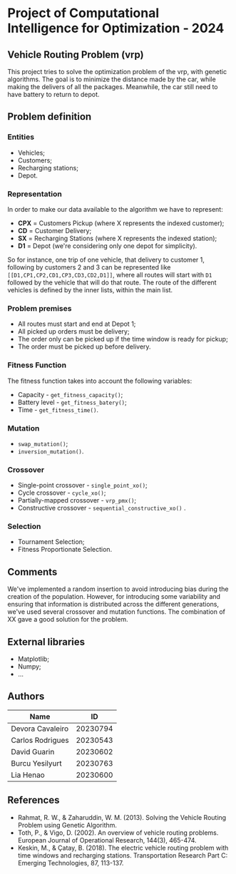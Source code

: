 # Project of Computational Intelligence for Optimization - 2024
## Vehicle Routing Problem (vrp)
This project tries to solve the optimization problem of the vrp, with genetic algorithms. The goal is to minimize the distance made by the car, while making the delivers of all the packages. Meanwhile, the car still need to have battery to return to depot.

## Problem definition
### Entities
* Vehicles;
* Customers;
* Recharging stations;
* Depot.

### Representation
In order to make our data available to the algorithm we have to represent:
* **CPX** = Customers Pickup (where X represents the indexed customer);
* **CD** = Customer Delivery;
* **SX** = Recharging Stations (where X represents the indexed station);
* **D1** = Depot (we're considering only one depot for simplicity).

So for instance, one trip of one vehicle, that delivery to customer 1, following by customers 2 and 3 can be represented like `[[D1,CP1,CP2,CD1,CP3,CD3,CD2,D1]]`, where all routes will start with `D1` followed by the vehicle that will do that route.
The route of the different vehicles is defined by the inner lists, within the main list.

### Problem premises
- All routes must start and end at Depot 1;
- All picked up orders must be delivery;
- The order only can be picked up if the time window is ready for pickup;
- The order must be picked up before delivery.

### Fitness Function
The fitness function takes into account the following variables:
* Capacity - `get_fitness_capacity()`;
* Battery level - `get_fitness_batery()`;
* Time - `get_fitness_time()`.

### Mutation
* `swap_mutation()`;
* `inversion_mutation()`.

### Crossover
* Single-point crossover - `single_point_xo()`;
* Cycle crossover - `cycle_xo()`;
* Partially-mapped crossover - `vrp_pmx()`;
* Constructive crossover - `sequential_constructive_xo()` .

### Selection
* Tournament Selection;
* Fitness Proportionate Selection.

## Comments
We've implemented a random insertion to avoid introducing bias during the creation of the population. However, for introducing some variability and ensuring that information is distributed across the different generations, we've used several crossover and mutation functions. The combination of XX gave a good solution for the problem.

## External libraries
* Matplotlib;
* Numpy;
* ...

## Authors
| Name             | ID       |
|------------------|----------|
| Devora Cavaleiro | 20230794 |
| Carlos Rodrigues | 20230543 |
| David Guarin     | 20230602 |
| Burcu Yesilyurt  | 20230763 |
| Lia Henao        | 20230600 |


## References
* Rahmat, R. W., & Zaharuddin, W. M. (2013). Solving the Vehicle Routing Problem using Genetic Algorithm. 
* Toth, P., & Vigo, D. (2002). An overview of vehicle routing problems. European Journal of Operational Research, 144(3), 465-474.
* Keskin, M., & Çatay, B. (2018). The electric vehicle routing problem with time windows and recharging stations. Transportation Research Part C: Emerging Technologies, 87, 113-137. 
